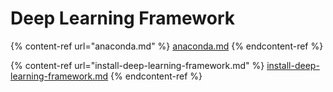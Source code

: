 # Deep Learning Framework

{% content-ref url="anaconda.md" %}
[anaconda.md](anaconda.md)
{% endcontent-ref %}



{% content-ref url="install-deep-learning-framework.md" %}
[install-deep-learning-framework.md](install-deep-learning-framework.md)
{% endcontent-ref %}
